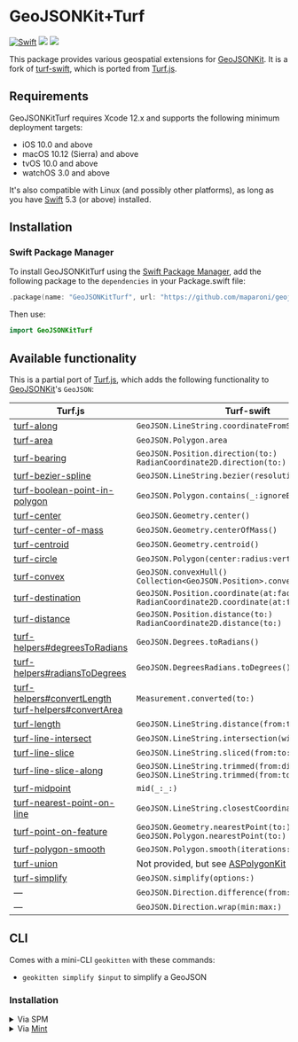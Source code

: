# GeoJSONKit+Turf

[![Swift](https://github.com/maparoni/GeoJSONKit-Turf/actions/workflows/swift.yml/badge.svg)](https://github.com/maparoni/GeoJSONKit-Turf/actions/workflows/swift.yml)
[![](https://img.shields.io/endpoint?url=https%3A%2F%2Fswiftpackageindex.com%2Fapi%2Fpackages%2Fmaparoni%2FGeoJSONKit-Turf%2Fbadge%3Ftype%3Dswift-versions)](https://swiftpackageindex.com/maparoni/GeoJSONKit-Turf)
[![](https://img.shields.io/endpoint?url=https%3A%2F%2Fswiftpackageindex.com%2Fapi%2Fpackages%2Fmaparoni%2FGeoJSONKit-Turf%2Fbadge%3Ftype%3Dplatforms)](https://swiftpackageindex.com/maparoni/GeoJSONKit-Turf)

This package provides various geospatial extensions for [GeoJSONKit](https://github.com/maparoni/geojsonkit). It is a fork of [turf-swift](https://github.com/mapbox/turf-swift.git), which is ported from [Turf.js](https://github.com/Turfjs/turf/).

## Requirements

GeoJSONKitTurf requires Xcode 12.x and supports the following minimum deployment targets:

* iOS 10.0 and above
* macOS 10.12 (Sierra) and above
* tvOS 10.0 and above
* watchOS 3.0 and above

It's also compatible with Linux (and possibly other platforms), as long as you have [Swift](https://swift.org/download/) 5.3 (or above) installed.

## Installation

### Swift Package Manager

To install GeoJSONKitTurf using the [Swift Package Manager](https://swift.org/package-manager/), add the following package to the `dependencies` in your Package.swift file:

```swift
.package(name: "GeoJSONKitTurf", url: "https://github.com/maparoni/geojsonkit-turf", from: "0.1.0")
```

Then use: 

```swift
import GeoJSONKitTurf
```


## Available functionality

This is a partial port of [Turf.js](https://github.com/Turfjs/turf/), which adds the following functionality to [GeoJSONKit](https://github.com/maparoni/geojsonkit)'s `GeoJSON`:

Turf.js | Turf-swift
----|----
[turf-along](https://github.com/Turfjs/turf/tree/master/packages/turf-along/) | `GeoJSON.LineString.coordinateFromStart(distance:)`
[turf-area](https://github.com/Turfjs/turf/blob/master/packages/turf-area/) | `GeoJSON.Polygon.area`
[turf-bearing](https://turfjs.org/docs/#bearing) | `GeoJSON.Position.direction(to:)`<br/> `RadianCoordinate2D.direction(to:)`
[turf-bezier-spline](https://github.com/Turfjs/turf/tree/master/packages/turf-bezier-spline/) | `GeoJSON.LineString.bezier(resolution:sharpness:)`
[turf-boolean-point-in-polygon](https://github.com/Turfjs/turf/tree/master/packages/turf-boolean-point-in-polygon) | `GeoJSON.Polygon.contains(_:ignoreBoundary:)`
[turf-center](http://turfjs.org/docs/#center) | `GeoJSON.Geometry.center()` |
[turf-center-of-mass](http://turfjs.org/docs/#centerOfMass) | `GeoJSON.Geometry.centerOfMass()` |
[turf-centroid](http://turfjs.org/docs/#centroid) | `GeoJSON.Geometry.centroid()` |
[turf-circle](https://turfjs.org/docs/#circle) | `GeoJSON.Polygon(center:radius:vertices:)` |
[turf-convex](https://turfjs.org/docs/#convex) | `GeoJSON.convexHull()`<br/>`Collection<GeoJSON.Position>.convexHull()` |
[turf-destination](https://github.com/Turfjs/turf/tree/master/packages/turf-destination/) | `GeoJSON.Position.coordinate(at:facing:)`<br/> `RadianCoordinate2D.coordinate(at:facing:)`
[turf-distance](https://github.com/Turfjs/turf/tree/master/packages/turf-distance/) | `GeoJSON.Position.distance(to:)`<br/>`RadianCoordinate2D.distance(to:)`
[turf-helpers#degreesToRadians](https://github.com/Turfjs/turf/tree/master/packages/turf-helpers/#degreesToRadians) | `GeoJSON.Degrees.toRadians()`
[turf-helpers#radiansToDegrees](https://github.com/Turfjs/turf/tree/master/packages/turf-helpers/#radiansToDegrees) | `GeoJSON.DegreesRadians.toDegrees()`
[turf-helpers#convertLength](https://github.com/Turfjs/turf/tree/master/packages/turf-helpers#convertlength)<br/>[turf-helpers#convertArea](https://github.com/Turfjs/turf/tree/master/packages/turf-helpers#convertarea) | `Measurement.converted(to:)`
[turf-length](https://github.com/Turfjs/turf/tree/master/packages/turf-length/) | `GeoJSON.LineString.distance(from:to:)`
[turf-line-intersect](https://github.com/Turfjs/turf/tree/master/packages/turf-line-intersect/) | `GeoJSON.LineString.intersection(with:)`
[turf-line-slice](https://github.com/Turfjs/turf/tree/master/packages/turf-line-slice/) | `GeoJSON.LineString.sliced(from:to:)`
[turf-line-slice-along](https://github.com/Turfjs/turf/tree/master/packages/turf-line-slice-along/) | `GeoJSON.LineString.trimmed(from:distance:)`<br/>`GeoJSON.LineString.trimmed(from:to:)` 
[turf-midpoint](https://github.com/Turfjs/turf/blob/master/packages/turf-midpoint/index.js) | `mid(_:_:)`
[turf-nearest-point-on-line](https://github.com/Turfjs/turf/tree/master/packages/turf-nearest-point-on-line/) | `GeoJSON.LineString.closestCoordinate(to:)`
[turf-point-on-feature](https://github.com/Turfjs/turf/tree/master/packages/turf-point-on-feature/) | `GeoJSON.Geometry.nearestPoint(to:)`<br/>`GeoJSON.Polygon.nearestPoint(to:)`
[turf-polygon-smooth](https://github.com/Turfjs/turf/tree/master/packages/turf-polygon-smooth) | `GeoJSON.Polygon.smooth(iterations:)`
[turf-union](https://github.com/Turfjs/turf/tree/master/packages/turf-union) | Not provided, but see [ASPolygonKit](https://github.com/nighthawk/ASPolygonKit) 
[turf-simplify](https://github.com/Turfjs/turf/tree/master/packages/turf-simplify) | `GeoJSON.simplify(options:)`
— | `GeoJSON.Direction.difference(from:)`
— | `GeoJSON.Direction.wrap(min:max:)`

## CLI

Comes with a mini-CLI `geokitten` with these commands:

- `geokitten simplify $input` to simplify a GeoJSON

### Installation

<details>
<summary>Via SPM</summary>

First clone or download the repository, then run this:

```bash
swift build -c release
sudo cp .build/release/geokitten /usr/local/bin/geokitten
```
</details>

<details>
<summary>Via <a href="https://github.com/yonaskolb/Mint">Mint</a></summary>

```bash
mint install maparoni/GeoJSONKit-Turf@main
```

If you get a permissions error, check [this Mint issue](https://github.com/yonaskolb/Mint/issues/188).
</details>
